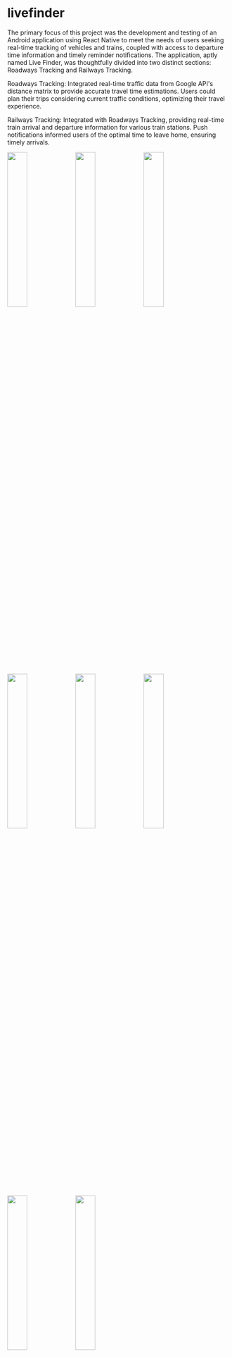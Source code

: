 # livefinder
The primary focus of this project was the development and testing of an Android application using React Native to meet the needs of users seeking real-time tracking of vehicles and trains, coupled with access to departure time information and timely reminder notifications. The application, aptly named Live Finder, was thoughtfully divided into two distinct sections: Roadways Tracking and Railways Tracking. 

Roadways Tracking: Integrated real-time traffic data from Google API's distance matrix to provide accurate travel time estimations. Users could plan their trips considering current traffic conditions, optimizing their travel experience.

Railways Tracking: Integrated with Roadways Tracking, providing real-time train arrival and departure information for various train stations. Push notifications informed users of the optimal time to leave home, ensuring timely arrivals.

<p float="left">
  <img src="https://github.com/MANYAJAIN195/livefinder/assets/71972339/c042fee8-a836-495c-8b4b-22eedd62304c" width="30%" />
  <img src="https://github.com/MANYAJAIN195/livefinder/assets/71972339/92be6cd9-f8cd-493d-b351-ea2aa7188bf8" width="30%" />
  <img src="https://github.com/MANYAJAIN195/livefinder/assets/71972339/31295fcc-61e3-4fd9-bd7b-fd951f6bbabc" width="30%" />
</p>
<p float="left">
  <img src="https://github.com/MANYAJAIN195/livefinder/assets/71972339/569adc96-47a2-4c86-94eb-d311bf4aa05c" width="30%" />
  <img src="https://github.com/MANYAJAIN195/livefinder/assets/71972339/14c1df5a-f27d-4ba2-a90b-105a65d10725" width="30%" />
  <img src="https://github.com/MANYAJAIN195/livefinder/assets/71972339/9abb2f94-be4d-4150-9e4f-b3d04d563d1f" width="30%" />
</p>
<p float="left">
  <img src="https://github.com/MANYAJAIN195/livefinder/assets/71972339/c4afa71a-03e1-43df-a607-29cf478c289d" width="30%" />
  <img src="https://github.com/MANYAJAIN195/livefinder/assets/71972339/fa3dd53d-e1f0-4304-9736-4abcd3dbd7c5" width="30%" />
</p>
